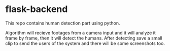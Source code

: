# flask-backend

This repo contains human detection part using python. 

Algorithm will recieve footages from a camera input and it will analyze it frame by frame, then it will detect the humans. 
After detecting save a small clip to send the users of the system and there will be some screenshots too.
